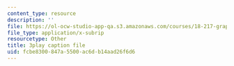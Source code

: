 ```yaml
---
content_type: resource
description: ''
file: https://ol-ocw-studio-app-qa.s3.amazonaws.com/courses/18-217-graph-theory-and-additive-combinatorics-fall-2019/fcbe8300847a5500ac6db14aad26f6d6_50oEJs-HZHQ.vtt
file_type: application/x-subrip
resourcetype: Other
title: 3play caption file
uid: fcbe8300-847a-5500-ac6d-b14aad26f6d6
---
```

